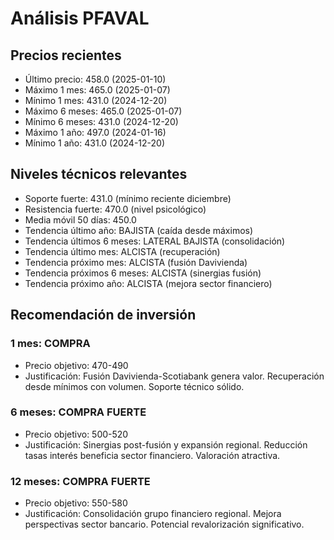 # Análisis PFAVAL

## Precios recientes
- Último precio: 458.0 (2025-01-10)
- Máximo 1 mes: 465.0 (2025-01-07)
- Mínimo 1 mes: 431.0 (2024-12-20)
- Máximo 6 meses: 465.0 (2025-01-07)
- Mínimo 6 meses: 431.0 (2024-12-20)
- Máximo 1 año: 497.0 (2024-01-16)
- Mínimo 1 año: 431.0 (2024-12-20)

## Niveles técnicos relevantes
- Soporte fuerte: 431.0 (mínimo reciente diciembre)
- Resistencia fuerte: 470.0 (nivel psicológico)
- Media móvil 50 días: 450.0
- Tendencia último año: BAJISTA (caída desde máximos)
- Tendencia últimos 6 meses: LATERAL BAJISTA (consolidación)
- Tendencia último mes: ALCISTA (recuperación)
- Tendencia próximo mes: ALCISTA (fusión Davivienda)
- Tendencia próximos 6 meses: ALCISTA (sinergias fusión)
- Tendencia próximo año: ALCISTA (mejora sector financiero)

## Recomendación de inversión

### 1 mes: COMPRA
- Precio objetivo: 470-490
- Justificación: Fusión Davivienda-Scotiabank genera valor. Recuperación desde mínimos con volumen. Soporte técnico sólido.

### 6 meses: COMPRA FUERTE
- Precio objetivo: 500-520
- Justificación: Sinergias post-fusión y expansión regional. Reducción tasas interés beneficia sector financiero. Valoración atractiva.

### 12 meses: COMPRA FUERTE
- Precio objetivo: 550-580
- Justificación: Consolidación grupo financiero regional. Mejora perspectivas sector bancario. Potencial revalorización significativo.
